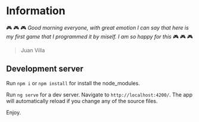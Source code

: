 # Information
:video_game: :video_game: :video_game: *Good morning everyone, with great emotion I can say that here is my first game that I programmed it by miself. I am so happy for this* :video_game: :video_game: :video_game:

> Juan Villa

## Development server
Run `npm i` or `npm install` for install the node_modules.

Run `ng serve` for a dev server. Navigate to `http://localhost:4200/`. The app will automatically reload if you change any of the source files.

Enjoy.

